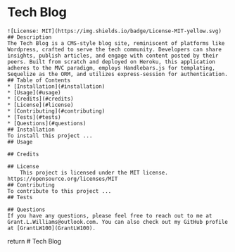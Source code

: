# Tech Blog
    ![License: MIT](https://img.shields.io/badge/License-MIT-yellow.svg)
    ## Description
    The Tech Blog is a CMS-style blog site, reminiscent of platforms like Wordpress, crafted to serve the tech community. Developers can share insights, publish articles, and engage with content posted by their peers. Built from scratch and deployed on Heroku, this application adheres to the MVC paradigm, employs Handlebars.js for templating, Sequelize as the ORM, and utilizes express-session for authentication.
    ## Table of Contents
    * [Installation](#installation)
    * [Usage](#usage)
    * [Credits](#credits)
    * [License](#license)
    * [Contributing](#contributing)
    * [Tests](#tests)
    * [Questions](#questions)
    ## Installation
    To install this project ...
    ## Usage
    
    ## Credits
    
    ## License
        This project is licensed under the MIT license.
    https://opensource.org/licenses/MIT
    ## Contributing
    To contribute to this project ...
    ## Tests
    
    ## Questions
    If you have any questions, please feel free to reach out to me at Grant.L.Williams@outlook.com. You can also check out my GitHub profile at [GrantLW100](GrantLW100).
  return # Tech Blog
